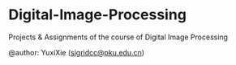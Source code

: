 # Digital-Image-Processing
Projects & Assignments of the course of Digital Image Processing

@author: YuxiXie    (sigridcc@pku.edu.cn)
